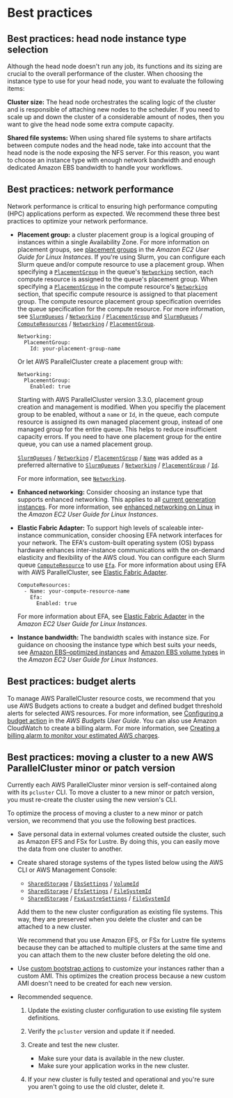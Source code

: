 # Best practices<a name="best-practices-v3"></a>

## Best practices: head node instance type selection<a name="best-practices-head-node-instance-type"></a>

Although the head node doesn't run any job, its functions and its sizing are crucial to the overall performance of the cluster\. When choosing the instance type to use for your head node, you want to evaluate the following items:

**Cluster size:** The head node orchestrates the scaling logic of the cluster and is responsible of attaching new nodes to the scheduler\. If you need to scale up and down the cluster of a considerable amount of nodes, then you want to give the head node some extra compute capacity\.

**Shared file systems:** When using shared file systems to share artifacts between compute nodes and the head node, take into account that the head node is the node exposing the NFS server\. For this reason, you want to choose an instance type with enough network bandwidth and enough dedicated Amazon EBS bandwidth to handle your workflows\.

## Best practices: network performance<a name="best-practices-network-performance-v3"></a>

Network performance is critical to ensuring high performance computing \(HPC\) applications perform as expected\. We recommend these three best practices to optimize your network performance\.
+ **Placement group:** a cluster placement group is a logical grouping of instances within a single Availability Zone\. For more information on placement groups, see [placement groups](https://docs.aws.amazon.com/AWSEC2/latest/UserGuide/placement-groups.html) in the *Amazon EC2 User Guide for Linux Instances*\. If you're using Slurm, you can configure each Slurm queue and/or compute resource to use a placement group\. When specifying a [`PlacementGroup`](Scheduling-v3.md#yaml-Scheduling-SlurmQueues-Networking-PlacementGroup) in the queue's [`Networking`](Scheduling-v3.md#Scheduling-v3-SlurmQueues-Networking) section, each compute resource is assigned to the queue's placement group\. When specifying a [`PlacementGroup`](Scheduling-v3.md#yaml-Scheduling-SlurmQueues-ComputeResources-Networking-PlacementGroup) in the compute resource's [`Networking`](Scheduling-v3.md#yaml-Scheduling-SlurmQueues-ComputeResources-Networking) section, that specific compute resource is assigned to that placement group\. The compute resource placement group specification overrides the queue specification for the compute resource\. For more information, see [`SlurmQueues`](Scheduling-v3.md#Scheduling-v3-SlurmQueues) / [`Networking`](Scheduling-v3.md#Scheduling-v3-SlurmQueues-Networking) / [`PlacementGroup`](Scheduling-v3.md#yaml-Scheduling-SlurmQueues-Networking-PlacementGroup) and [`SlurmQueues`](Scheduling-v3.md#Scheduling-v3-SlurmQueues) / [`ComputeResources`](Scheduling-v3.md#Scheduling-v3-SlurmQueues-ComputeResources) / [`Networking`](Scheduling-v3.md#yaml-Scheduling-SlurmQueues-ComputeResources-Networking) / [`PlacementGroup`](Scheduling-v3.md#yaml-Scheduling-SlurmQueues-ComputeResources-Networking-PlacementGroup)\.

  ```
  Networking:
    PlacementGroup:
      Id: your-placement-group-name
  ```

  Or let AWS ParallelCluster create a placement group with:

  ```
  Networking:
    PlacementGroup:
      Enabled: true
  ```

  Starting with AWS ParallelCluster version 3\.3\.0, placement group creation and management is modified\. When you specifiy the placement group to be enabled, without a `name` or `Id`, in the queue, each compute resource is assigned its own managed placement group, instead of one managed group for the entire queue\. This helps to reduce insufficient capacity errors\. If you need to have one placement group for the entire queue, you can use a named placement group\.

  [`SlurmQueues`](Scheduling-v3.md#Scheduling-v3-SlurmQueues) / [`Networking`](Scheduling-v3.md#Scheduling-v3-SlurmQueues-Networking) / [`PlacementGroup`](Scheduling-v3.md#yaml-Scheduling-SlurmQueues-Networking-PlacementGroup) / [`Name`](Scheduling-v3.md#yaml-Scheduling-SlurmQueues-Networking-PlacementGroup-Name) was added as a preferred alternative to [`SlurmQueues`](Scheduling-v3.md#Scheduling-v3-SlurmQueues) / [`Networking`](Scheduling-v3.md#Scheduling-v3-SlurmQueues-Networking) / [`PlacementGroup`](Scheduling-v3.md#yaml-Scheduling-SlurmQueues-Networking-PlacementGroup) / [`Id`](Scheduling-v3.md#yaml-Scheduling-SlurmQueues-Networking-PlacementGroup-Id)\.

  For more information, see [`Networking`](Scheduling-v3.md#Scheduling-v3-SlurmQueues-Networking)\.
+ **Enhanced networking:** Consider choosing an instance type that supports enhanced networking\. This applies to all [current generation instances](https://docs.aws.amazon.com/AWSEC2/latest/UserGuide/instance-types.html#current-gen-instances)\. For more information, see [enhanced networking on Linux](https://docs.aws.amazon.com/AWSEC2/latest/UserGuide/enhanced-networking.html) in the *Amazon EC2 User Guide for Linux Instances*\.
+ **Elastic Fabric Adapter:** To support high levels of scaleable inter\-instance communication, consider choosing EFA network interfaces for your network\. The EFA's custom\-built operating system \(OS\) bypass hardware enhances inter\-instance communications with the on\-demand elasticity and flexibility of the AWS cloud\. You can configure each Slurm queue [`ComputeResource`](Scheduling-v3.md#Scheduling-v3-SlurmQueues-ComputeResources) to use [`Efa`](Scheduling-v3.md#yaml-Scheduling-SlurmQueues-ComputeResources-Efa)\. For more information about using EFA with AWS ParallelCluster, see [Elastic Fabric Adapter](efa-v3.md)\.

  ```
  ComputeResources:
    - Name: your-compute-resource-name
      Efa:
        Enabled: true
  ```

  For more information about EFA, see [Elastic Fabric Adapter](https://docs.aws.amazon.com/AWSEC2/latest/UserGuide/efa.html) in the *Amazon EC2 User Guide for Linux Instances*\.
+ **Instance bandwidth:** The bandwidth scales with instance size\. For guidance on choosing the instance type which best suits your needs, see [Amazon EBS–optimized instances](https://docs.aws.amazon.com/AWSEC2/latest/UserGuide/ebs-optimized.html) and [Amazon EBS volume types](https://docs.aws.amazon.com/AWSEC2/latest/UserGuide/ebs-volume-types.html) in the *Amazon EC2 User Guide for Linux Instances*\.

## Best practices: budget alerts<a name="best-practices-budget-alerts-v3"></a>

To manage AWS ParallelCluster resource costs, we recommend that you use AWS Budgets actions to create a budget and defined budget threshold alerts for selected AWS resources\. For more information, see [Configuring a budget action](https://docs.aws.amazon.com/cost-management/latest/userguide/budgets-controls.html) in the *AWS Budgets User Guide*\. You can also use Amazon CloudWatch to create a billing alarm\. For more information, see [Creating a billing alarm to monitor your estimated AWS charges](https://docs.aws.amazon.com/AmazonCloudWatch/latest/monitoring/monitor_estimated_charges_with_cloudwatch.html)\.

## Best practices: moving a cluster to a new AWS ParallelCluster minor or patch version<a name="best-practices-cluster-upgrades-v3"></a>

Currently each AWS ParallelCluster minor version is self\-contained along with its `pcluster` CLI\. To move a cluster to a new minor or patch version, you must re\-create the cluster using the new version's CLI\.

To optimize the process of moving a cluster to a new minor or patch version, we recommend that you use the following best practices\.
+ Save personal data in external volumes created outside the cluster, such as Amazon EFS and FSx for Lustre\. By doing this, you can easily move the data from one cluster to another\.
+ Create shared storage systems of the types listed below using the AWS CLI or AWS Management Console:
  + [`SharedStorage`](SharedStorage-v3.md) / [`EbsSettings`](SharedStorage-v3.md#SharedStorage-v3-EbsSettings) / [`VolumeId`](SharedStorage-v3.md#yaml-SharedStorage-EbsSettings-VolumeId)
  + [`SharedStorage`](SharedStorage-v3.md) / [`EfsSettings`](SharedStorage-v3.md#SharedStorage-v3-EfsSettings) / [`FileSystemId`](SharedStorage-v3.md#yaml-SharedStorage-EfsSettings-FileSystemId)
  + [`SharedStorage`](SharedStorage-v3.md) / [`FsxLustreSettings`](SharedStorage-v3.md#SharedStorage-v3-FsxLustreSettings) / [`FileSystemId`](SharedStorage-v3.md#yaml-SharedStorage-FsxLustreSettings-FileSystemId)

  Add them to the new cluster configuration as existing file systems\. This way, they are preserved when you delete the cluster and can be attached to a new cluster\.

  We recommend that you use Amazon EFS, or FSx for Lustre file systems because they can be attached to multiple clusters at the same time and you can attach them to the new cluster before deleting the old one\.
+ Use [custom bootstrap actions](custom-bootstrap-actions-v3.md) to customize your instances rather than a custom AMI\. This optimizes the creation process because a new custom AMI doesn't need to be created for each new version\.
+ Recommended sequence\.

  1. Update the existing cluster configuration to use existing file system definitions\.

  1. Verify the `pcluster` version and update it if needed\.

  1. Create and test the new cluster\.
     + Make sure your data is available in the new cluster\.
     + Make sure your application works in the new cluster\.

  1. If your new cluster is fully tested and operational and you're sure you aren't going to use the old cluster, delete it\.